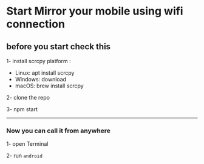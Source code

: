 # Start Mirror your mobile using wifi connection

## before you start check this

1- install scrcpy platform :

- Linux: apt install scrcpy
- Windows: download
- macOS: brew install scrcpy

2- clone the repo

3- npm start

---
### Now you can call it from anywhere 
1- open Terminal 

2- run ` android ` 

